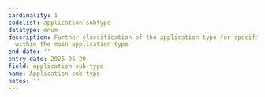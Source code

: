 ```yaml
---
cardinality: 1
codelist: application-subtype
datatype: enum
description: Further classification of the application type for specific variations
  within the main application type
end-date: ''
entry-date: 2025-06-20
field: application-sub-type
name: Application sub type
notes: ''
---
```


